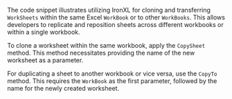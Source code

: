 The code snippet illustrates utilizing IronXL for cloning and transferring `WorkSheets` within the same Excel `WorkBook` or to other `WorkBooks`. This allows developers to replicate and reposition sheets across different workbooks or within a single workbook.

To clone a worksheet within the same workbook, apply the `CopySheet` method. This method necessitates providing the name of the new worksheet as a parameter.

For duplicating a sheet to another workbook or vice versa, use the `CopyTo` method. This requires the `WorkBook` as the first parameter, followed by the name for the newly created worksheet.